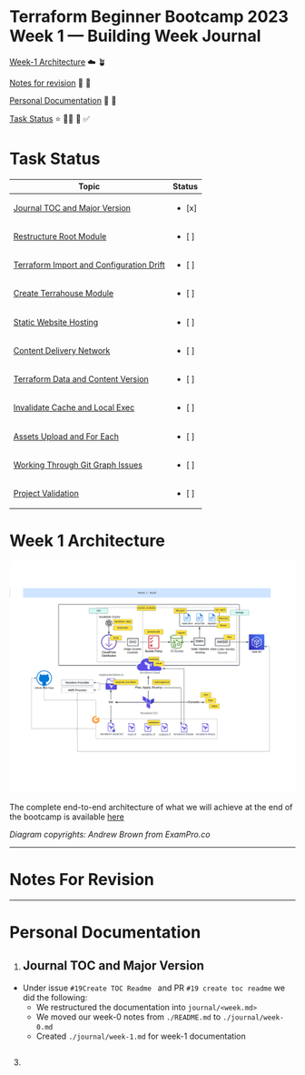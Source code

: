 # Terraform Beginner Bootcamp 2023  Week 1  — Building Week Journal

[Week-1 Architecture](#week-1-architecture) :cloud: :potted_plant:

[Notes for revision](#notes-for-revision) :syringe: :medal_sports:

[Personal Documentation](#personal-documentation) :memo: :pencil:

[Task Status](#task-status) :star: :face_in_clouds: :partying_face: :white_check_mark:

# Task Status
| Topic | Status |
| --- | --- | 
| [Journal TOC and Major Version](#journal-toc-and-major-version)  | <ul><li> [x] </li></ul> |
| [Restructure Root Module](#restructure-root-module) | <ul><li> [ ] </li></ul> |
| [Terraform Import and Configuration Drift](#terraform-import-and-configuration-drift) | <ul><li> [ ] </li></ul> |
| [Create Terrahouse Module](#create-terrahouse-module) | <ul><li> [ ] </li></ul> |
| [Static Website Hosting](#static-website-hosting) | <ul><li> [ ] </li></ul> |
| [Content Delivery Network](#content-delivery-network) | <ul><li> [ ] </li></ul> |
| [Terraform Data and Content Version](#terraform-data-and-content-version) | <ul><li> [ ] </li></ul> |
| [Invalidate Cache and Local Exec](#invalidate-cache-and-local-exec) | <ul><li> [ ] </li></ul> |
| [Assets Upload and For Each](#assets-upload-and-for-each) | <ul><li> [ ] </li></ul> |
| [Working Through Git Graph Issues](#working-through-git-graph-issues) | <ul><li> [ ] </li></ul> |
| [Project Validation](#project-validation) | <ul><li> [ ] </li></ul> |

# Week 1 Architecture
![week1-architecture](https://github.com/aggarwal-tanushree/terraform-beginner-bootcamp-2023/blob/a7c8bb05e343f4daa90e3df29ee00f53993461a2/journal/assets/week-1/Week-1-ArchitecturalDiagram.png)

The complete end-to-end architecture of what we will achieve at the end of the bootcamp is available [here](https://lucid.app/lucidchart/e3f15b1a-2211-4ddb-8c95-f144c2504db4/edit?invitationId=inv_0873b3c6-c652-463f-9f2b-fa0f1b420823&page=0_0#) 

_Diagram copyrights: Andrew Brown from ExamPro.co_

-----------------------------------------------------------------------------------------------------
# Notes For Revision


-----------------------------------------------------------------------------------------------------

# Personal Documentation 
1. ## Journal TOC and Major Version
  - Under issue `#19Create TOC Readme ` and PR `#19 create toc readme` we did the following:
    - We restructured the documentation into `journal/<week.md>`
    - We moved our week-0 notes from `./README.md` to `./journal/week-0.md`
    - Created `./journal/week-1.md` for week-1 documentation

3. ## 
